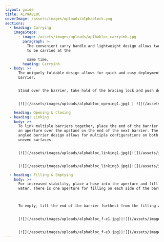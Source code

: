 ```yaml
---
layout: guide
title: ALPHABLOC
coverImage: /assets/images/uploads/alphablock.png
sections:
  - heading: Carrying
    imageSteps:
      - image: /assets/images/uploads/aplhabloc_carryinh.jpg
        paragraph: >-
          The convenient carry handle and lightweight design allows two barriers
          to be carried at the

          same time.
        heading: Carryinh
  - body: >+
      The uniquely foldable design allows for quick and easy deployment of the
      barrier.


      Stand over the barrier, take hold of the bracing lock and push down to separate the feet. Ensure bracing lock is pushed fully down into the lock position. After use , pull up on the bracing lock until the barrier has returned to the closed position.


      |![](/assets/images/uploads/alphabloc_opening1.jpg) | ![](/assets/images/uploads/alphabloc_opening2.jpg) | ![](/assets/images/uploads/alphabloc_opening3.jpg)

    heading: Opening & Closing
  - heading: Linking
    body: >+
      To link multiple barriers together, place the end of the barrier that has
      an aperture over the upstand on the end of the next barrier. The acute
      angled barrier design allows for multiple configurations on both flat and
      uneven surfaces.


      |![](/assets/images/uploads/alphabloc_linking1.jpg)|![](/assets/images/uploads/alphabloc_linking2.jpg)


      |![](/assets/images/uploads/alphabloc_linking3.jpg)|![](/assets/images/uploads/alphabloc_linking4.jpg)

  - heading: Filling & Emptying
    body: >+
      For increased stability, place a hose into the aperture and fill it with
      water. There is one aperture for filling on each side of the barrier.



      To empty, lift the end of the barrier furthest from the filling aperture and rest on the ground until the water ceases to flow.


      |![](/assets/images/uploads/alphabloc_f-e1.jpg)|![](/assets/images/uploads/alphabloc_f-e2.jpg)


      |![](/assets/images/uploads/alphabloc_f-e3.jpg)|![](/assets/images/uploads/alphabloc_f-e-.jpg)
---
```

